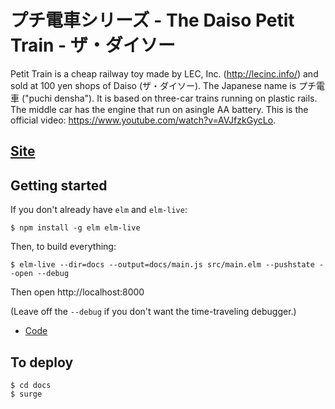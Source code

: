# プチ電車シリーズ - The Daiso Petit Train - ザ・ダイソー

Petit Train is a cheap railway toy made by LEC, Inc. (http://lecinc.info/) and sold at 100 yen shops of Daiso (ザ・ダイソー). The Japanese name is プチ電車 ("puchi densha"). It is based on three-car trains running on plastic rails. The middle car has the engine that run on asingle AA battery. This is the official video: https://www.youtube.com/watch?v=AVJfzkGycLo.

## [Site](http://puchi.guupa.com/)

## Getting started

If you don't already have `elm` and `elm-live`:

```
$ npm install -g elm elm-live
```

Then, to build everything:

```
$ elm-live --dir=docs --output=docs/main.js src/main.elm --pushstate --open --debug
```
Then open http://localhost:8000


(Leave off the `--debug` if you don't want the time-traveling debugger.)

* [Code](https://github.com/lucamug/elm-petit-train-puchi-densha)

## To deploy

```
$ cd docs
$ surge
```

